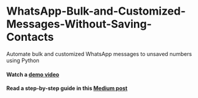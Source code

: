 # WhatsApp-Bulk-and-Customized-Messages-Without-Saving-Contacts
Automate bulk and customized WhatsApp messages to unsaved numbers using Python

#### Watch a [demo video](https://www.tiktok.com/@sandreke99/video/7176662271517592837)

#### Read a step-by-step guide in this [Medium post](https://sandroagama.medium.com/enviar-mensajes-masivos-y-personalizados-por-whatsapp-con-python-35d4bca85a67)
